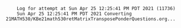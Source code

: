         Log for attempt at Sun Apr 25 12:25:41 PM PDT 2021 (11736)
        Sun Apr 25 12:25:41 PM PDT 2021 Converting 21MATH530/KBe21math530retMatrixTransposePonderQuestions.org...
